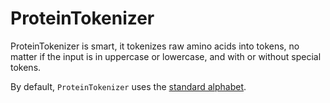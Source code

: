 
# ProteinTokenizer

ProteinTokenizer is smart, it tokenizes raw amino acids into tokens, no matter if the input is in uppercase or lowercase, and with or without special tokens.

By default, `ProteinTokenizer` uses the [standard alphabet](#standard-alphabet).
